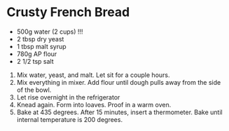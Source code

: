 # Crusty French Bread

* 500g water (2 cups)  !!!
* 2 tbsp dry yeast
* 1 tbsp malt syrup
* 780g AP flour
* 2 1/2 tsp salt

1. Mix water, yeast, and malt.  Let sit for a couple hours.
2. Mix everything in mixer.  Add flour until dough pulls away from the side of the bowl.
3. Let rise overnight in the refrigerator
4. Knead again.  Form into loaves.  Proof in a warm oven.
5. Bake at 435 degrees. After 15 minutes, insert a thermometer.  Bake until internal temperature is 200 degrees.

